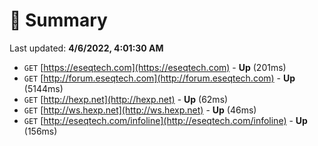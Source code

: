# 📖 Summary
Last updated: **4/6/2022, 4:01:30 AM**

- `GET` [https://eseqtech.com](https://eseqtech.com) - **Up** (201ms)
- `GET` [http://forum.eseqtech.com](http://forum.eseqtech.com) - **Up** (5144ms)
- `GET` [http://hexp.net](http://hexp.net) - **Up** (62ms)
- `GET` [http://ws.hexp.net](http://ws.hexp.net) - **Up** (46ms)
- `GET` [http://eseqtech.com/infoline](http://eseqtech.com/infoline) - **Up** (156ms)
